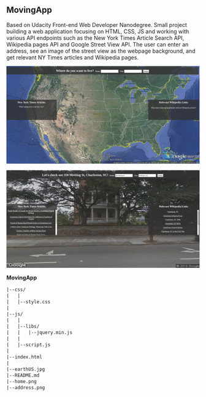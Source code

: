 ## MovingApp

Based on Udacity Front-end Web Developer Nanodegree.
Small project building a web application focusing on HTML, CSS, JS and working with various API endpoints such as the New York Times Article Search API, Wikipedia pages API and Google Street View API. The user can enter an address, see an image of the street view as the webpage background, and get relevant NY Times articles and Wikipedia pages. 

![Image could not be loaded](home.png "MovingApp_Home")

![Image could not be loaded](address.png "MovingApp_Home")

**MovingApp**

	|--css/
	|	|
	|	|--style.css
	|
	|--js/
	|	|
	|	|--libs/
	|	|	|--jquery.min.js
	|	|
	|	|--script.js
	|
	|--index.html
	|
	|--earthUS.jpg
	|--README.md
	|--home.png
	|--address.png
